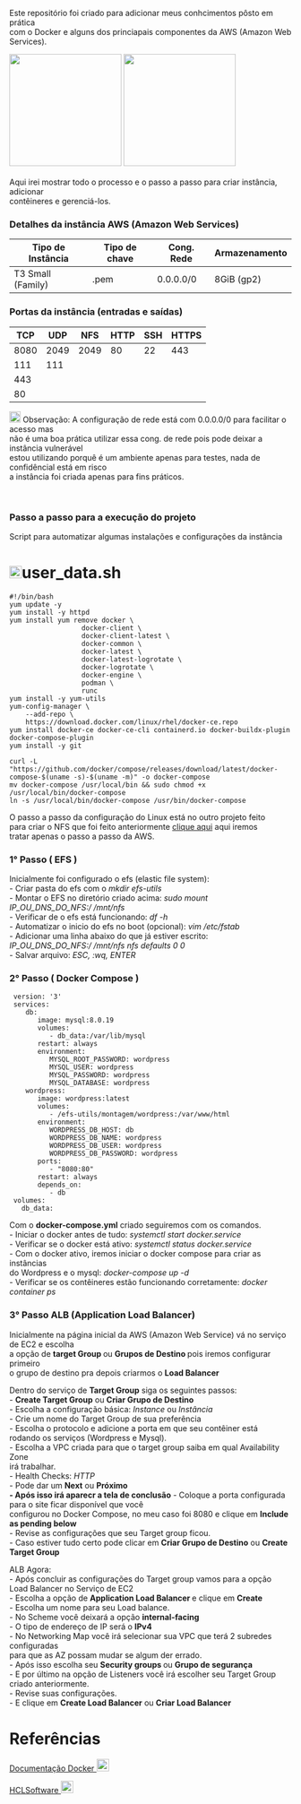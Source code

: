 Este repositório foi criado para adicionar meus conhcimentos pôsto em prática<br>
com o Docker e alguns dos princiapais componentes da AWS (Amazon Web Services).<br>
<div style:"display= inline_block">
<a href="https://cdn-icons-png.flaticon.com/512/25/25657.png" target="_blank"><img height="200" width="200" src="https://cdn-icons-png.flaticon.com/512/25/25657.png" target="_blank"></a> <a href="https://img.icons8.com/color/256/amazon-web-services.png" target="_blank"><img height="200" width="200" src="https://img.icons8.com/color/256/amazon-web-services.png" target="_blank"></a>
</div><br>
Aqui irei mostrar todo o processo e o passo a passo para criar instância, adicionar<br>
contêineres e gerenciá-los.


### Detalhes da instância AWS (Amazon Web Services)


Tipo de Instância | Tipo de chave | Cong. Rede | Armazenamento
---|---|---|---
T3 Small (Family) | .pem | 0.0.0.0/0 | 8GiB (gp2)
<div>

### Portas da instância (entradas e saídas)

TCP | UDP | NFS | HTTP | SSH | HTTPS
---|---|---|---|---|---
8080 | 2049 | 2049 | 80 | 22 | 443
111 | 111 | 
443 | 
80 |


<a href="https://cdn-icons-png.flaticon.com/512/5610/5610989.png" target="_blank"><img height="20" width="20" src="https://cdn-icons-png.flaticon.com/512/5610/5610989.png" target="_blank"></a>  Observação: A configuração de rede está com 0.0.0.0/0 para facilitar o acesso mas<br>
não é uma boa prática utilizar essa cong. de rede pois pode deixar a instância vulnerável<br>
estou utilizando porquê é um ambiente apenas para testes, nada de confidêncial está em risco<br>
a instância foi criada apenas para fins práticos.
</div><br>

### Passo a passo para a execução do projeto

Script para automatizar algumas instalações e configurações da instância<br>


<h1><a href="https://cdn-icons-png.flaticon.com/512/8870/8870481.png" target="_blank"><img height="22" width="22" src="https://cdn-icons-png.flaticon.com/512/8870/8870481.png" target="_blank"></a>user_data.sh</h1>
    
    #!/bin/bash
    yum update -y
    yum install -y httpd
    yum install yum remove docker \
                      docker-client \
                      docker-client-latest \
                      docker-common \
                      docker-latest \
                      docker-latest-logrotate \
                      docker-logrotate \
                      docker-engine \
                      podman \
                      runc
    yum install -y yum-utils
    yum-config-manager \
        --add-repo \
        https://download.docker.com/linux/rhel/docker-ce.repo
    yum install docker-ce docker-ce-cli containerd.io docker-buildx-plugin docker-compose-plugin
    yum install -y git

    curl -L "https://github.com/docker/compose/releases/download/latest/docker-compose-$(uname -s)-$(uname -m)" -o docker-compose
    mv docker-compose /usr/local/bin && sudo chmod +x /usr/local/bin/docker-compose
    ln -s /usr/local/bin/docker-compose /usr/bin/docker-compose

O passo a passo da configuração do Linux está no outro projeto feito<br>
para criar o NFS que foi feito anteriormente <a href="https://github.com/douglaskks/NFS-Linux---Verificador-Online">clique aqui</a> aqui iremos <br>
tratar apenas o passo a passo da AWS.

### 1° Passo ( EFS )

Inicialmente foi configurado o efs (elastic file system):<br>
    - Criar pasta do efs com o <i> mkdir efs-utils </i><br>
    - Montar o EFS no diretório criado acima: <i> sudo mount IP_OU_DNS_DO_NFS:/ /mnt/nfs </i><br>
    - Verificar de o efs está funcionando: <i> df -h </i><br>
    - Automatizar o inicio do efs no boot (opcional): <i> vim /etc/fstab </i><br>
    - Adicionar uma linha abaixo do que já estiver escrito: <i> IP_OU_DNS_DO_NFS:/ /mnt/nfs nfs defaults 0 0 </i><br>
    - Salvar arquivo: <i> ESC, :wq, ENTER </i><br>

### 2° Passo ( Docker Compose )


     version: '3'
     services:
        db:
           image: mysql:8.0.19
           volumes:
              - db_data:/var/lib/mysql
           restart: always
           environment:
              MYSQL_ROOT_PASSWORD: wordpress
              MYSQL_USER: wordpress
              MYSQL_PASSWORD: wordpress
              MYSQL_DATABASE: wordpress
        wordpress:
           image: wordpress:latest
           volumes:
              - /efs-utils/montagem/wordpress:/var/www/html
           environment:
              WORDPRESS_DB_HOST: db
              WORDPRESS_DB_NAME: wordpress
              WORDPRESS_DB_USER: wordpress
              WORDPRESS_DB_PASSWORD: wordpress
           ports:
              - "8080:80"
           restart: always
           depends_on:
              - db
     volumes:
       db_data:

Com o <b>docker-compose.yml</b> criado seguiremos com os comandos.<br>
    - Iniciar o docker antes de tudo: <i> systemctl start docker.service </i><br>
    - Verificar se o docker está ativo: <i> systemctl status docker.service </i><br>
    - Com o docker ativo, iremos iniciar o docker compose para criar as instâncias<br>
       do Wordpress e o mysql: <i> docker-compose up -d </i><br>
    - Verificar se os contêineres estão funcionando corretamente: <i> docker container ps </i><br>
    
    
### 3° Passo ALB (Application Load Balancer)

Inicialmente na página inicial da AWS (Amazon Web Service) vá no serviço de EC2 e escolha<br>
a opção de <b> target Group </b> ou <b> Grupos de Destino </b> pois iremos configurar primeiro<br>
o grupo de destino pra depois criarmos o <b> Load Balancer </b>

Dentro do serviço de <b>Target Group</b> siga os seguintes passos:<br>
      - <b>Create Target Group</b> ou <b>Criar Grupo de Destino</b><br>
      - Escolha a configuração básica: <i> Instance </i> ou <i> Instância </i><br>
      - Crie um nome do Target Group de sua preferência<br>
      - Escolha o protocolo e adicione a porta em que seu contêiner está<br>
        rodando os serviços (Wordpress e Mysql).<br>
      - Escolha a VPC criada para que o target group saiba em qual Availability Zone<br>
        irá trabalhar.<br>
      - Health Checks: <i> HTTP </i><br>
      - Pode dar um <b> Next</b> ou <b>Próximo</b><br>
      <b>- Após isso irá aparecr a tela de conclusão</b>
      - Coloque a porta configurada para o site ficar disponível que você<br>
      configurou no Docker Compose, no meu caso foi 8080 e clique em <b> Include as pending below </b><br>
      - Revise as configurações que seu Target group ficou.<br>
      - Caso estiver tudo certo pode clicar em <b>Criar Grupo de Destino</b> ou <b> Create Target Group</b><br>
      
ALB Agora:<br>
      - Após concluir as configurações do Target group vamos para a opção<br>
      Load Balancer no Serviço de EC2<br>
      - Escolha a opção de <b> Application Load Balancer </b> e clique em <b> Create </b><br>
      - Escolha um nome para seu Load balance.<br>
      - No Scheme você deixará a opção <b> internal-facing</b><br>
      - O tipo de endereço de IP será o <b> IPv4 </b><br>
      - No Networking Map você irá selecionar sua VPC que terá 2 subredes configuradas<br>
      para que as AZ possam mudar se algum der errado.<br>
      - Após isso escolha seu <b> Security groups </b> ou <b> Grupo de segurança </b><br>
      - E por último na opção de Listeners você irá escolher seu Target Group criado anteriormente.<br>
      - Revise suas configurações.<br>
      - E clique em <b>Create Load Balancer</b> ou <b> Criar Load Balancer </b><br>

<h1> Referências </h1>

<a align="center" href="https://docs.docker.com/engine/install/rhel/"> Documentação Docker </a><a align="center" href="https://cdn-icons-png.flaticon.com/512/5969/5969120.png" target="_blank"><img height="22" width="22" src="https://cdn-icons-png.flaticon.com/512/5969/5969120.png" target="_blank"></a>

<a align="center" href="https://help.hcltechsw.com/bigfix/10.0/mcm/MCM/Config/install_docker_ce_docker_compose_on_rhel_8.html"> HCLSoftware </a><a align="center" href="https://help.hcltechsw.com/bigfix/10.0/mcm/MCM/Config/install_docker_ce_docker_compose_on_rhel_8.html" target="_blank"><img height="22" width="22" src="https://cdn-icons-png.flaticon.com/512/5969/5969120.png" target="_blank"></a>

